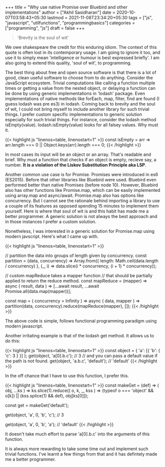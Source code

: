 +++
title = "Why use native Promise over Bluebird and other implementations"
author = ["Akhil Sasidharan"]
date = 2020-10-07T03:58:43+05:30
lastmod = 2021-11-08T23:34:20+05:30
tags = ["js", "javascript", "utilfunctions", "programmingbasics"]
categories = ["programming", "js"]
draft = false
+++

> 'Brevity is the soul of wit'

We owe shakespeare the credit for this enduring idiom. The context of
this quote is often lost in its contemporary usage. I am going to
ignore it too, and use it to simply mean 'intelligence or humour is best
expressed briefly'. I am also going to extend this quality, 'soul of wit',
to programming.

The best thing about free and open source software is that there is a
lot of good, clean useful software to choose from to do anything.
Consider the JavaScript ecosystem. Trivial computations like calling a
function multiple times or getting a value from the nested object, or
delaying a function can be done by using generic implementations in
'lodash' package. Even implementations of native methods like forEach,
map, filter, find are found (I guess lodash was pre es3) in
lodash. Coming back to brevity and the soul of wit, I could not bring
myself to include another library for such trivial things. I prefer
custom specific implementations to generic solution especially for
such trivial things. For instance, consider the lodash method
isEmpty(value). lodash.isEmpty(value) looks for all falsey values. Why
must it.

<a id="code-snippet--Eg1"></a>
{{< highlight js "linenos=table, linenostart=1" >}}
  const isEmpty = arr => arr.length === 0 || Object.keys(arr).length === 0;
{{< /highlight >}}

In most cases its input will be an object or an array. That's readable
and brief. Why must a function that checks if an object is empty,
recieve say, a number. **It is a violation of the Liskov Substitution
Principle aka LSP**.

Another common use case is for Promise. Promises were introduced in
es6 (ES2015). Before that other libraries like Bluebird were
used. Bluebird even performed better than native Promises (before node
10). However, Bluebird also has other functions like Promise.map,
which can be easily implemented using array.map and
async/await. Promise.map also has options like concurrency. But I
cannot see the rationale behind importing a library to use a couple of
its features as opposed spending 15 minutes to implement them
yourself. Here is where that soul of wit is and this habit has made me
a better programmer. A generic solution is not always the best
approach and in those instances I prefer a custom solution.

Nonetheless, I was interested in a generic solution for Promise.map
using modern javscript. Here's what I came up with.

<a id="code-snippet--Eg2"></a>
{{< highlight js "linenos=table, linenostart=1" >}}

  // partition the data into groups of length given by concurrency.
  const partition = (data, concurrency) => Array.from({
    length: Math.ceil(data.length / concurrency)
  }, (_, i) => data.slice(i * concurrency, (i + 1) * concurrency));

  // custom mapReduce takes a mapper function
  // that should be partially applied to return the reduce method.
  const mapReduce = (mapper) => async (
    result, data
  ) => [...await result, ...await Promise.all(data.map(mapper))];

  const map = (
    concurrency = Infinity
  ) => async (
    data, mapper
  ) => partition(data, concurrency).reduce(mapReduce(mapper), []);
{{< /highlight >}}

The above code is simple, follows functional programming paradigm
using modern javascript.

Another irritating example is that of the lodash get method. It allows
us to do this:

<a id="code-snippet--Eg3"></a>
{{< highlight js "linenos=table, linenostart=1" >}}
  const object = { 'a': [{ 'b': { 'c': 3 } }] };
  get(object, 'a[0].b.c'); // 3
  // and you can pass a default value if the path is not found.
  get(object, 'a.b.c', 'default'); // 'default'
{{< /highlight >}}

In the off chance that I have to use this function, I prefer this.

<a id="code-snippet--Eg3"></a>
{{< highlight js "linenos=table, linenostart=1" >}}
  const makeGet = (def) => (
    obj, ...ks
  ) => ks.slice(1).reduce((
    o, k, _, kss
  ) => (typeof o === 'object' && o[k]) || (kss.splice(1) && def), obj[ks[0]]);

  const get = makeGet('default');

  get(object, 'a', 0, 'b', 'c'); // 3

  get(object, 'a', 0, 'b', 'a'); // 'default'
{{< /highlight >}}

It doesn't take much effort to parse 'a[0].b.c' into the arguments of
this function.

It is always more rewarding to take some time out and implement such
trivial functions. I've learnt a few things from that and it has
defintely made me a better programmer.
